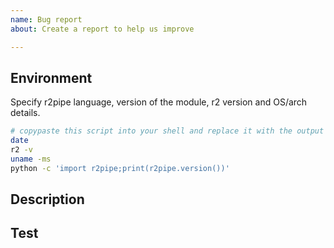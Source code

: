 ```yaml
---
name: Bug report
about: Create a report to help us improve

---
```


## Environment

Specify r2pipe language, version of the module, r2 version and OS/arch details.

```sh
# copypaste this script into your shell and replace it with the output
date
r2 -v
uname -ms
python -c 'import r2pipe;print(r2pipe.version())'
```

## Description

<!-- Describe the issue and what would you expect to see -->

## Test

<!-- Provide an example to reproduce the issue -->
